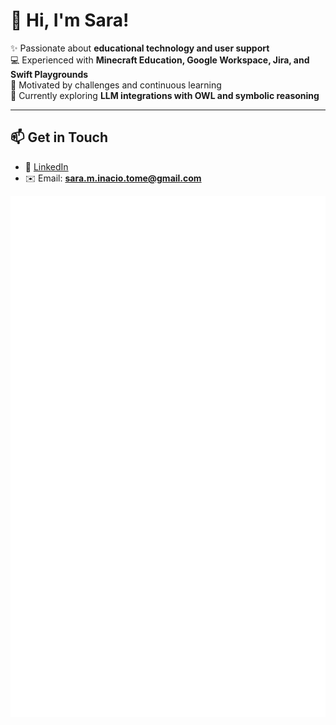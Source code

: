 # 👋 Hi, I'm Sara!

✨ Passionate about **educational technology and user support**  
💻 Experienced with **Minecraft Education, Google Workspace, Jira, and Swift Playgrounds**  
🎯 Motivated by challenges and continuous learning  
🌱 Currently exploring **LLM integrations with OWL and symbolic reasoning**

---

## 📫 Get in Touch
- 💼 [LinkedIn](https://www.linkedin.com/in/sara-maria/)  
- ✉️ Email: **sara.m.inacio.tome@gmail.com**

![Metrics](https://raw.githubusercontent.com/tryingtocod/metrics/main/github-metrics.svg)
